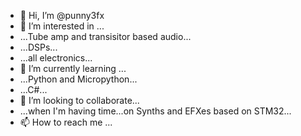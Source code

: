 - 👋 Hi, I’m @punny3fx
- 👀 I’m interested in ...
- ...Tube amp and transisitor based audio...
- ...DSPs...
- ...all electronics...
- 🌱 I’m currently learning ...
- ...Python and Micropython...
- ...C#...
- 💞️ I’m looking to collaborate...
- ...when I'm having time...on Synths and EFXes based on STM32...
- 📫 How to reach me ...

<!---
punny3fx/punny3fx is a ✨ special ✨ repository because its `README.md` (this file) appears on your GitHub profile.
You can click the Preview link to take a look at your changes.
--->
